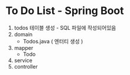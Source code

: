 # To Do List - Spring Boot
1. todos 테이블 생성 - SQL 파일에 작성되어있음
2. domain
    - Todos.java ( 엔터티 생성 )
3. mapper
    - Todo
4. service
5. controller